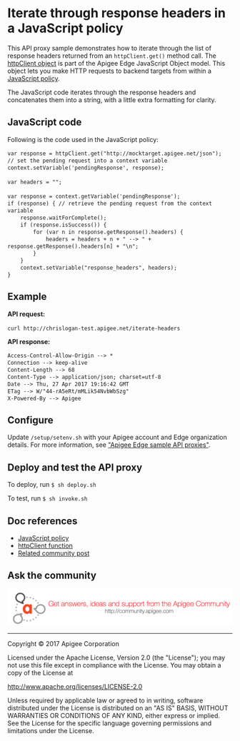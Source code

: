 # Iterate through response headers in a JavaScript policy

This API proxy sample demonstrates how to iterate through the list of response headers returned from an `httpClient.get()` method call. The [httpClient object](http://docs.apigee.com/api-services/reference/javascript-object-model#makingjavascriptcalloutswithhttpclient) is part of the Apigee Edge JavaScript Object model. This  object lets you make HTTP requests to backend targets from within a [JavaScript policy](http://docs.apigee.com/api-services/reference/javascript-policy). 

The JavaScript code iterates through the response headers and concatenates them into a string, with a little extra formatting for clarity. 

## JavaScript code
Following is the code used in the JavaScript policy:

```
var response = httpClient.get("http://mocktarget.apigee.net/json");
// set the pending request into a context variable
context.setVariable('pendingResponse', response); 

var headers = "";

var response = context.getVariable('pendingResponse');
if (response) { // retrieve the pending request from the context variable 
    response.waitForComplete();
    if (response.isSuccess()) {
        for (var n in response.getResponse().headers) { 
            headers = headers + n + " --> " + response.getResponse().headers[n] + "\n";
        }
    }
    context.setVariable("response_headers", headers);
}
```

## Example

**API request:**

`curl http://chrislogan-test.apigee.net/iterate-headers`


**API response:**

```
Access-Control-Allow-Origin --> *
Connection --> keep-alive
Content-Length --> 68
Content-Type --> application/json; charset=utf-8
Date --> Thu, 27 Apr 2017 19:16:42 GMT
ETag --> W/"44-rA5eRt/mMLik54NvbWbSzg"
X-Powered-By --> Apigee
```

## Configure 

Update `/setup/setenv.sh` with your Apigee account and Edge organization details. For more information, see ["Apigee Edge sample API proxies"](https://github.com/apigee/api-platform-samples).

## Deploy and test the API proxy

To deploy, run `$ sh deploy.sh`

To test, run `$ sh invoke.sh`

## Doc references

* [JavaScript policy](http://docs.apigee.com/api-services/reference/javascript-policy)
* [httpClient function](http://docs.apigee.com/api-services/reference/javascript-object-model#makingjavascriptcalloutswithhttpclient)
* [Related community post](https://community.apigee.com/questions/40579/how-to-access-httpclient-response-headers-in-javas.html)

## Ask the community

[![alt text](../../images/apigee-community.png "Apigee Community is a great place to ask questions and find answers about developing API proxies. ")](https://community.apigee.com?via=github)



---

Copyright © 2017 Apigee Corporation

Licensed under the Apache License, Version 2.0 (the "License"); you may not use
this file except in compliance with the License. You may obtain a copy
of the License at

http://www.apache.org/licenses/LICENSE-2.0

Unless required by applicable law or agreed to in writing, software
distributed under the License is distributed on an "AS IS" BASIS,
WITHOUT WARRANTIES OR CONDITIONS OF ANY KIND, either express or implied.
See the License for the specific language governing permissions and
limitations under the License.
